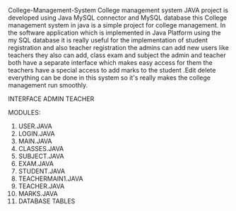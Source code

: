 College-Management-System
College management system JAVA project is developed using Java MySQL connector and MySQL database this College management system in java is a simple project for college management. In the software application which is implemented in Java Platform using the my SQL database it is really useful for the implementation of student registration and also teacher registration the admins can add new users like teachers they also can add, class exam and subject the admin and teacher both have a separate interface which makes easy access for them the teachers have a special access to add marks to the student .Edit delete  everything can be done in this system so it's really makes the college management run smoothly.

INTERFACE
ADMIN
TEACHER

MODULES:
1.	USER.JAVA
2.	LOGIN.JAVA
3.	MAIN.JAVA
4.	CLASSES.JAVA
5.	SUBJECT.JAVA
6.	EXAM.JAVA
7.	STUDENT.JAVA
8.	TEACHERMAIN1.JAVA
9.	TEACHER.JAVA
10.	MARKS.JAVA
11.	DATABASE TABLES 
